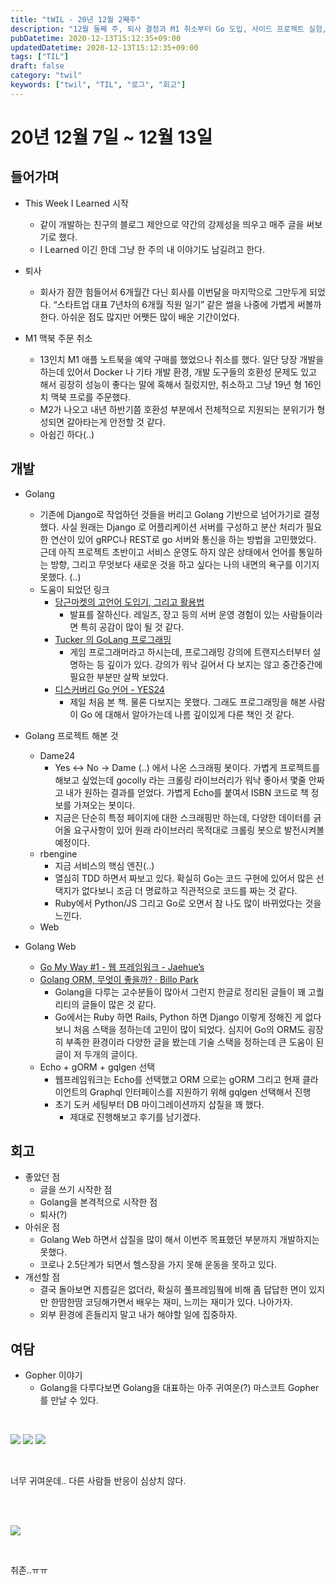 ```yaml
---
title: "tWIL - 20년 12월 2째주"
description: "12월 둘째 주, 퇴사 결정과 M1 취소부터 Go 도입, 사이드 프로젝트 실험, 주간 Try/Keep/Problem까지 기록한 첫 tWIL 로그."
pubDatetime: 2020-12-13T15:12:35+09:00
updatedDatetime: 2020-12-13T15:12:35+09:00
tags: ["TIL"]
draft: false
category: "twil"
keywords: ["twil", "TIL", "로그", "회고"]
---
```


# 20년 12월 7일 ~ 12월 13일

## 들어가며

- This Week I Learned 시작
  - 같이 개발하는 친구의 블로그 제안으로 약간의 강제성을 띄우고 매주 글을 써보기로 했다.
  - I Learned 이긴 한데 그냥 한 주의 내 이야기도 남길려고 한다.

- 퇴사
  - 회사가 잠깐 힘들어서 6개월간 다닌 회사를 이번달을 마지막으로 그만두게 되었다. “스타트업 대표 7년차의 6개월 직원 일기” 같은 썰을 나중에 가볍게 써볼까 한다. 아쉬운 점도 많지만 어쨋든 많이 배운 기간이었다.

- M1 맥북 주문 취소
  - 13인치 M1 애플 노트북을 예약 구매를 했었으나 취소를 했다. 일단 당장 개발을 하는데 있어서 Docker 나 기타 개발 환경, 개발 도구들의 호환성 문제도 있고 해서 굉장히 성능이 좋다는 말에 혹해서 질렀지만, 취소하고 그냥 19년 형 16인치 맥북 프로를 주문했다.
  - M2가 나오고 내년 하반기쯤 호환성 부분에서 전체적으로 지원되는 분위기가 형성되면 갈아타는게 안전할 것 같다.
  - 아쉽긴 하다(..)

## 개발

- Golang
  - 기존에 Django로 작업하던 것들을 버리고 Golang 기반으로 넘어가기로 결정했다. 사실 원래는 Django 로 어플리케이션 서버를 구성하고 분산 처리가 필요한 연산이 있어 gRPC나 REST로 go 서버와 통신을 하는 방법을 고민했었다. 근데 아직 프로젝트 초반이고 서비스 운영도 하지 않은 상태에서 언어를 통일하는 방향, 그리고 무엇보다 새로운 것을 하고 싶다는 나의 내면의 욕구를 이기지 못했다. (..)
  - 도움이 되었던 링크
    - [당근마켓의 고언어 도입기, 그리고 활용법](https://www.youtube.com/watch?v=mLIthm96u2Q)
      - 발표를 잘하신다. 레일즈, 장고 등의 서버 운영 경험이 있는 사람들이라면 특히 공감이 많이 될 것 같다.
    - [Tucker 의 GoLang 프로그래밍]([YouTube]https://www.youtube.com/channel/UCZp_ftx6UB_32VfVmlS3o_A)
      - 게임 프로그래머라고 하시는데, 프로그래밍 강의에 트랜지스터부터 설명하는 등 깊이가 있다. 강의가 워낙 길어서 다 보지는 않고 중간중간에 필요한 부분만 살짝 보았다.
    - [디스커버리 Go 언어 - YES24](http://www.yes24.com/Product/Goods/24759320)
      - 제일 처음 본 책. 물론 다보지는 못했다. 그래도 프로그래밍을 해본 사람이 Go 에 대해서 알아가는데 나름 깊이있게 다룬 책인 것 같다.

- Golang 프로젝트 해본 것
  - Dame24
    - Yes \<-> No -> Dame (..) 에서 나온 스크래핑 봇이다. 가볍게 프로젝트를 해보고 싶었는데 gocolly 라는 크롤링 라이브러리가 워낙 좋아서 몇줄 안짜고 내가 원하는 결과를 얻었다. 가볍게 Echo를 붙여서 ISBN 코드로 책 정보를 가져오는 봇이다.
    - 지금은 단순히 특정 페이지에 대한 스크래핑만 하는데, 다양한 데이터를 긁어올 요구사항이 있어 원래 라이브러리 목적대로 크롤링 봇으로 발전시켜볼 예정이다.
  - rbengine
    - 지금 서비스의 핵심 엔진(..)
    - 열심히 TDD 하면서 짜보고 있다. 확실히 Go는 코드 구현에 있어서 많은 선택지가 없다보니 조금 더 명료하고 직관적으로 코드를 짜는 것 같다.
    - Ruby에서 Python/JS 그리고 Go로 오면서 참 나도 많이 바뀌었다는 것을 느낀다.
  - Web

- Golang Web
  - [Go My Way #1 - 웹 프레임워크 - Jaehue’s](https://jaehue.github.io/post/go-my-way-1-webframework/)
  - [Golang ORM, 무엇이 좋을까? · Billo Park](https://blog.billo.io/devposts/go_orm_recommandation/)
    - Golang을 다루는 고수분들이 많아서 그런지 한글로 정리된 글들이 꽤 고퀄리티의 글들이 많은 것 같다.
    - Go에서는 Ruby 하면 Rails, Python 하면 Django 이렇게 정해진 게 없다보니 처음 스택을 정하는데 고민이 많이 되었다. 심지어 Go의 ORM도 굉장히 부족한 환경이라 다양한 글을 봤는데 기술 스택을 정하는데 큰 도움이 된 글이 저 두개의 글이다.
  - Echo + gORM + gqlgen 선택
    - 웹프레임워크는 Echo를 선택했고 ORM 으로는 gORM 그리고 현재 클라이언트의 Graphql 인터페이스를 지원하기 위해 gqlgen 선택해서 진행
    - 초기 도커 세팅부터 DB 마이그레이션까지 삽질을 꽤 했다.
      - 제대로 진행해보고 후기를 남기겠다.

## 회고

- 좋았던 점
  - 글을 쓰기 시작한 점
  - Golang을 본격적으로 시작한 점
  - 퇴사(?)
- 아쉬운 점
  - Golang Web 하면서 삽질을 많이 해서 이번주 목표했던 부분까지 개발하지는 못했다.
  - 코로나 2.5단계가 되면서 헬스장을 가지 못해 운동을 못하고 있다.
- 개선할 점
  - 결국 돌아보면 지름길은 없더라, 확실히 풀프레임웤에 비해 좀 답답한 면이 있지만 한땀한땀 코딩해가면서 배우는 재미, 느끼는 재미가 있다. 나아가자.
  - 외부 환경에 흔들리지 말고 내가 해야할 일에 집중하자.

## 여담

- Gopher 이야기
  - Golang을 다루다보면 Golang을 대표하는 아주 귀여운(?) 마스코트 Gopher를 만날 수 있다.

<br />

![](https://i.imgur.com/7SQzSnp.png)
![](https://i.imgur.com/W47YwIl.png)
![](https://i.imgur.com/HoFd5HG.png)

<br />

너무 귀여운데.. 다른 사람들 반응이 심상치 않다.

<br />

<br />

![](https://i.imgur.com/SsZlszw.png)

<br />

취존..ㅠㅠ
